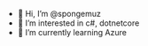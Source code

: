 - 👋 Hi, I’m @spongemuz
- 👀 I’m interested in c#, dotnetcore
- 🌱 I’m currently learning Azure
<!--- - 💞️ I’m looking to collaborate on... 
- 📫 How to reach me ... --->

<!---
spongemuz/spongemuz is a ✨ special ✨ repository because its `README.md` (this file) appears on your GitHub profile.
You can click the Preview link to take a look at your changes.
--->
